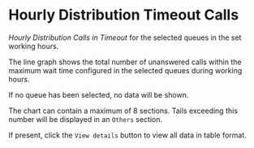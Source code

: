 # Hourly Distribution Timeout Calls

*Hourly Distribution Calls in Timeout* for the selected queues
in the set working hours.

The line graph shows the total number of unanswered calls within
the maximum wait time configured in the selected queues during
working hours.

If no queue has been selected, no data will be shown.

The chart can contain a maximum of 8 sections. Tails exceeding this
number will be displayed in an ``Others`` section.

If present, click the ``View details`` button to view
all data in table format.
